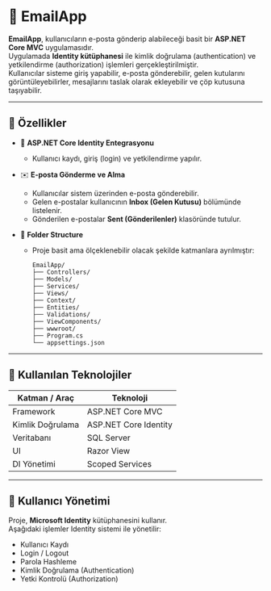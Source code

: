 ﻿# 📧 EmailApp

**EmailApp**, kullanıcıların e-posta gönderip alabileceği basit bir **ASP.NET Core MVC** uygulamasıdır.  
Uygulamada **Identity kütüphanesi** ile kimlik doğrulama (authentication) ve yetkilendirme (authorization) işlemleri gerçekleştirilmiştir.  
Kullanıcılar sisteme giriş yapabilir, e-posta gönderebilir, gelen kutularını görüntüleyebilirler, mesajlarını taslak olarak ekleyebilir ve çöp kutusuna taşıyabilir.

---

## 🚀 Özellikler

- 🔐 **ASP.NET Core Identity Entegrasyonu**
  - Kullanıcı kaydı, giriş (login) ve yetkilendirme yapılır.

- ✉️ **E-posta Gönderme ve Alma**
  - Kullanıcılar sistem üzerinden e-posta gönderebilir.
  - Gelen e-postalar kullanıcının **Inbox (Gelen Kutusu)** bölümünde listelenir.
  - Gönderilen e-postalar **Sent (Gönderilenler)** klasöründe tutulur.

- 🧩 **Folder Structure**
  - Proje basit ama ölçeklenebilir olacak şekilde katmanlara ayrılmıştır:
    ```
    EmailApp/
    ├── Controllers/
    ├── Models/
    ├── Services/
    ├── Views/
    ├── Context/
    ├── Entities/
    ├── Validations/
    ├── ViewComponents/
    ├── wwwroot/
    ├── Program.cs
    └── appsettings.json
    ```
---

## 🧱 Kullanılan Teknolojiler

| Katman / Araç | Teknoloji |
|----------------|------------|
| Framework | ASP.NET Core MVC |
| Kimlik Doğrulama | ASP.NET Core Identity |
| Veritabanı | SQL Server |
| UI | Razor View |
| DI Yönetimi | Scoped Services |

---

## 🔑 Kullanıcı Yönetimi

Proje, **Microsoft Identity** kütüphanesini kullanır.  
Aşağıdaki işlemler Identity sistemi ile yönetilir:

- Kullanıcı Kaydı  
- Login / Logout  
- Parola Hashleme  
- Kimlik Doğrulama (Authentication)
- Yetki Kontrolü (Authorization)
